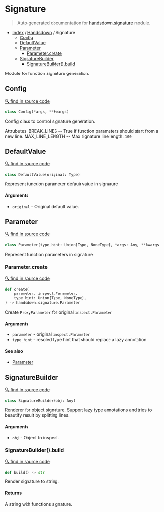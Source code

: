 # Signature

> Auto-generated documentation for [handsdown.signature](../../handsdown/signature.py) module.

- [Index](../README.md#modules) / [Handsdown](index.md#handsdown) / Signature
  - [Config](#config)
  - [DefaultValue](#defaultvalue)
  - [Parameter](#parameter)
    - [Parameter.create](#parametercreate)
  - [SignatureBuilder](#signaturebuilder)
    - [SignatureBuilder().build](#signaturebuilderbuild)

Module for function signature generation.

## Config

[🔍 find in source code](https://github.com/vemel/handsdown/blob/master/handsdown/signature.py#L14)

```python
class Config(*args, **kwargs)
```

Config class to control signature generation.

Attrubutes:
    BREAK_LINES -- True if function parameters should start from a new line.
    MAX_LINE_LENGTH -- Max signature line length: `100`

## DefaultValue

[🔍 find in source code](https://github.com/vemel/handsdown/blob/master/handsdown/signature.py#L27)

```python
class DefaultValue(original: Type)
```

Represent function parameter default value in signature

#### Arguments

- `original` - Original default value.

## Parameter

[🔍 find in source code](https://github.com/vemel/handsdown/blob/master/handsdown/signature.py#L51)

```python
class Parameter(type_hint: Union[Type, NoneType], *args: Any, **kwargs: Any)
```

Represent function parameters in signature

### Parameter.create

[🔍 find in source code](https://github.com/vemel/handsdown/blob/master/handsdown/signature.py#L92)

```python
def create(
    parameter: inspect.Parameter,
    type_hint: Union[Type, NoneType],
) -> handsdown.signature.Parameter
```

Create `ProxyParameter` for original `inspect.Parameter`

#### Arguments

- `parameter` - original `inspect.Parameter`
- `type_hint` - resoled type hint that should replace a lazy annotation

#### See also

- [Parameter](#parameter)

## SignatureBuilder

[🔍 find in source code](https://github.com/vemel/handsdown/blob/master/handsdown/signature.py#L113)

```python
class SignatureBuilder(obj: Any)
```

Renderer for object signature. Support lazy type annotations and tries
to beautify result by splitting lines.

#### Arguments

- `obj` - Object to inspect.

### SignatureBuilder().build

[🔍 find in source code](https://github.com/vemel/handsdown/blob/master/handsdown/signature.py#L167)

```python
def build() -> str
```

Render signature to string.

#### Returns

A string with functions signature.
